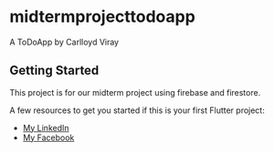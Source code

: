# midtermprojecttodoapp

A ToDoApp by Carlloyd Viray

## Getting Started

This project is for our midterm project using firebase and firestore.

A few resources to get you started if this is your first Flutter project:

- [My LinkedIn](https://www.linkedin.com/in/carlloyd-viray-889a3022b)
- [My Facebook](https://www.facebook.com/carlloydviray29/?viewas=)

